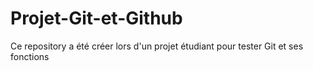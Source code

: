 # Projet-Git-et-Github

Ce repository a été créer lors d'un projet étudiant pour tester Git et ses fonctions
